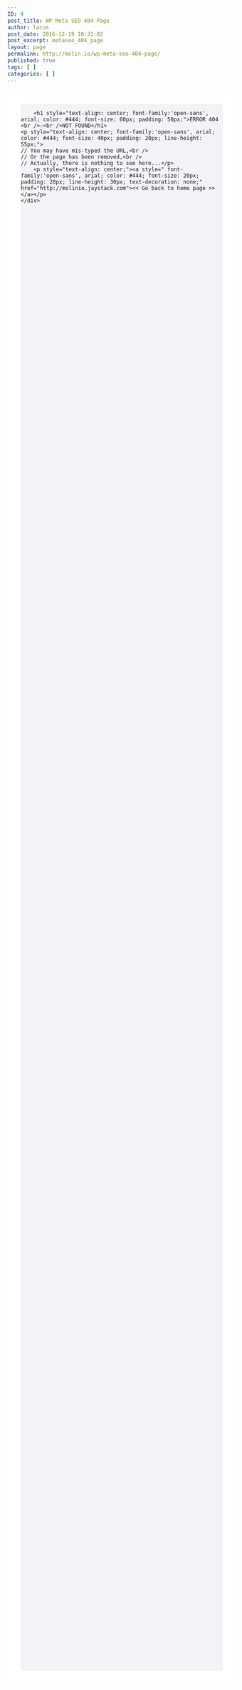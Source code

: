 ```yaml
---
ID: 4
post_title: WP Meta SEO 404 Page
author: lacus
post_date: 2016-12-19 10:31:02
post_excerpt: metaseo_404_page
layout: page
permalink: http://molin.io/wp-meta-seo-404-page/
published: true
tags: [ ]
categories: [ ]
---
```

<div class="wall" style="background-color: #F2F3F7; border: 30px solid #fff; width: 90%; height: 90%; margin: 0 auto;">

        <h1 style="text-align: center; font-family:'open-sans', arial; color: #444; font-size: 60px; padding: 50px;">ERROR 404 <br />-<br />NOT FOUND</h1>
    <p style="text-align: center; font-family:'open-sans', arial; color: #444; font-size: 40px; padding: 20px; line-height: 55px;">
    // You may have mis-typed the URL,<br />
    // Or the page has been removed,<br />
    // Actually, there is nothing to see here...</p>
        <p style="text-align: center;"><a style=" font-family:'open-sans', arial; color: #444; font-size: 20px; padding: 20px; line-height: 30px; text-decoration: none;" href="http://molinio.jaystack.com"><< Go back to home page >></a></p>
    </div>